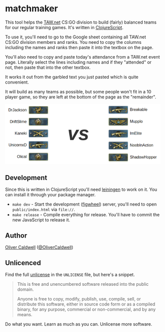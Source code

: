 # matchmaker

This tool helps the [TAW.net][] CS:GO division to build (fairly) balanced teams for our regular training games. It's written in [ClojureScript][].

To use it, you'll need to go to the Google sheet containing all TAW.net CS:GO division members and ranks. You need to copy the columns including the names and ranks then paste it into the textbox on the page.

You'll also need to copy and paste today's attendance from a TAW.net event page. Literally select the lines including names and if they "attended" or not, then paste that into the other textbox.

It works it out from the garbled text you just pasted which is quite convenient.

It will build as many teams as possible, but some people won't fit in a 10 player game, so they are left at the bottom of the page as the "remainder".

<p align="center">
<img src="example.png">
</p>

## Development

Since this is written in ClojureScript you'll need [leiningen][] to work on it. You can install it through your package manager.

 * `make dev` - Start the development ([figwheel][]) server, you'll need to open `public/index.html` via `file://`.
 * `make release` - Compile everything for release. You'll have to commit the new JavaScript to release it.

## Author

[Oliver Caldwell][author-site] ([@OliverCaldwell][author-twitter])

## Unlicenced

Find the full [unlicense][] in the `UNLICENSE` file, but here's a snippet.

>This is free and unencumbered software released into the public domain.
>
>Anyone is free to copy, modify, publish, use, compile, sell, or distribute this software, either in source code form or as a compiled binary, for any purpose, commercial or non-commercial, and by any means.

Do what you want. Learn as much as you can. Unlicense more software.

[taw.net]: http://taw.net/
[clojurescript]: http://clojurescript.org/
[unlicense]: http://unlicense.org/
[author-site]: http://oli.me.uk/
[author-twitter]: https://twitter.com/OliverCaldwell
[leiningen]: http://leiningen.org/
[figwheel]: https://github.com/bhauman/lein-figwheel[]

